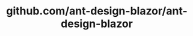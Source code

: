 ---
layout: post
title: github.com/ant-design-blazor/ant-design-blazor
categories: link
tags: [انگلیسی, برنامه‌نویسی]
---